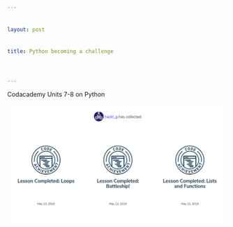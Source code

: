 ```yaml
---


layout: post


title: Python becoming a challenge



---
```





Codacademy Units 7-8 on Python

![image badges Python](/img/python7-8.png)
